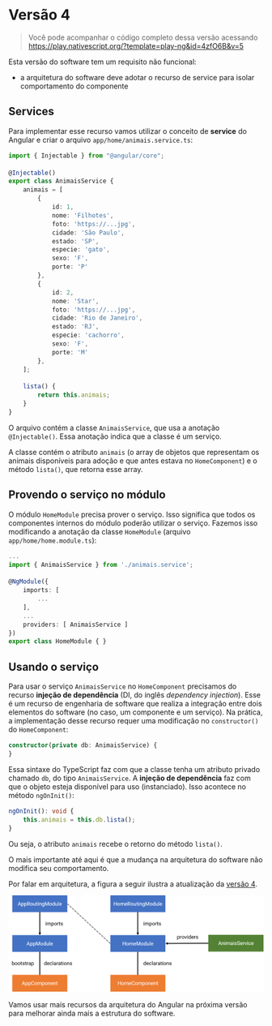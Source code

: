 # Versão 4

> Você pode acompanhar o código completo dessa versão acessando https://play.nativescript.org/?template=play-ng&id=4zfO6B&v=5

Esta versão do software tem um requisito não funcional:

* a arquitetura do software deve adotar o recurso de service para isolar comportamento do componente

## Services

Para implementar esse recurso vamos utilizar o conceito de **service** do Angular e criar o arquivo `app/home/animais.service.ts`:

```typescript
import { Injectable } from "@angular/core";

@Injectable()
export class AnimaisService {
    animais = [
        {
            id: 1,
            nome: 'Filhotes',
            foto: 'https://...jpg',
            cidade: 'São Paulo',
            estado: 'SP',
            especie: 'gato',
            sexo: 'F',
            porte: 'P'
        },
        {
            id: 2,
            nome: 'Star',
            foto: 'https://...jpg',
            cidade: 'Rio de Janeiro',
            estado: 'RJ',
            especie: 'cachorro',
            sexo: 'F',
            porte: 'M'
        },
    ];

    lista() {
        return this.animais;
    }
}
```

O arquivo contém a classe `AnimaisService`, que usa a anotação `@Injectable()`. Essa anotação indica que a classe é um serviço.

A classe contém o atributo `animais` (o array de objetos que representam os animais disponíveis para adoção e que antes estava no `HomeComponent`) e o método `lista()`, que retorna esse array.

## Provendo o serviço no módulo

O módulo `HomeModule` precisa prover o serviço. Isso significa que todos os componentes internos do módulo poderão utilizar o serviço. Fazemos isso modificando a anotação da classe `HomeModule` (arquivo `app/home/home.module.ts`):

```typescript
...
import { AnimaisService } from './animais.service';

@NgModule({
    imports: [
        ...
    ],
    ...
    providers: [ AnimaisService ]
})
export class HomeModule { }
```

## Usando o serviço 

Para usar o serviço `AnimaisService` no `HomeComponent` precisamos do recurso **injeção de dependência** (DI, do inglês *dependency injection*). Esse é um recurso de engenharia de software que realiza a integração entre dois elementos do software (no caso, um componente e um serviço). Na prática, a implementação desse recurso requer uma modificação no `constructor()` do `HomeComponent`:

```typescript
constructor(private db: AnimaisService) {
}
```

Essa sintaxe do TypeScript faz com que a classe tenha um atributo privado chamado `db`, do tipo `AnimaisService`. A **injeção de dependência** faz com que o objeto esteja disponível para uso (instanciado). Isso acontece no método `ngOnInit()`:

```typescript
ngOnInit(): void {
    this.animais = this.db.lista();
}
```

Ou seja, o atributo `animais` recebe o retorno do método `lista()`.

O mais importante até aqui é que a mudança na arquitetura do software não modifica seu comportamento.

Por falar em arquitetura, a figura a seguir ilustra a atualização da [versão 4](adotapet-v4.md).

![](img/adotapet-v4/arquitetura-angular.png)

Vamos usar mais recursos da arquitetura do Angular na próxima versão para melhorar ainda mais a estrutura do software.
